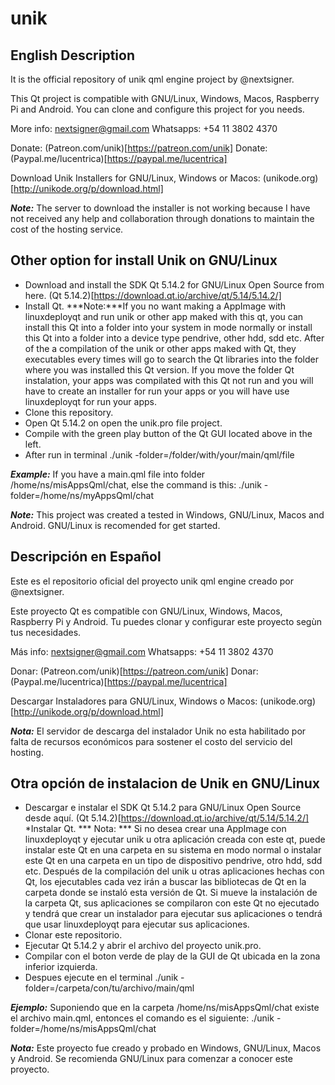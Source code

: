 # unik

## English Description
It is the official repository of unik qml engine project by @nextsigner.


This Qt project is compatible with GNU/Linux, Windows, Macos, Raspberry Pi and Android. You can clone and configure this project for you needs.

More info: nextsigner@gmail.com
Whatsapps: +54 11 3802 4370

Donate: (Patreon.com/unik)[https://patreon.com/unik]
Donate: (Paypal.me/lucentrica)[https://paypal.me/lucentrica]


Download Unik Installers for GNU/Linux, Windows or Macos: (unikode.org)[http://unikode.org/p/download.html]

***Note:*** The server to download the installer is not working because I have not received any help and collaboration through donations to maintain the cost of the hosting service.

## Other option for install Unik on GNU/Linux

* Download and install the SDK Qt 5.14.2 for GNU/Linux Open Source from here. (Qt 5.14.2)[https://download.qt.io/archive/qt/5.14/5.14.2/]
* Install Qt. ***Note:***If you no want making a AppImage with linuxdeployqt and run unik or other app maked with this qt, you can install this Qt into a folder into your system in mode normally or install this Qt into a folder into a device type pendrive, other hdd, sdd etc. After of the a compilation of the unik or other apps maked with Qt, they executables every times will go to search the Qt libraries into the folder where you was installed this Qt version. If you move the folder Qt instalation, your apps was compilated with this Qt not run and you will have to create an installer for run your apps or you will have use linuxdeployqt for run your apps.
* Clone this repository.
* Open Qt 5.14.2 on open the unik.pro file project.
* Compile with the green play button of the Qt GUI located above in the left.
* After run in terminal ./unik -folder=/folder/with/your/main/qml/file

***Example:*** If you have a main.qml file into folder /home/ns/misAppsQml/chat, else the command is this: ./unik -folder=/home/ns/myAppsQml/chat


***Note:*** This project was created a tested in Windows, GNU/Linux, Macos and Android. GNU/Linux is recomended for get started.

## Descripción en Español
Este es el repositorio oficial del proyecto unik qml engine creado por @nextsigner.

Este proyecto Qt es compatible con GNU/Linux, Windows, Macos, Raspberry Pi y Android. Tu puedes clonar y 
configurar este proyecto segùn tus necesidades.

Más info: nextsigner@gmail.com
Whatsapps: +54 11 3802 4370

Donar: (Patreon.com/unik)[https://patreon.com/unik]
Donar: (Paypal.me/lucentrica)[https://paypal.me/lucentrica]

Descargar Instaladores para GNU/Linux, Windows o Macos: (unikode.org)[http://unikode.org/p/download.html]

***Nota:*** El servidor de descarga del instalador Unik no esta habilitado por falta de recursos económicos para sostener el costo del servicio del hosting.

## Otra opción de instalacion de Unik en GNU/Linux

* Descargar e instalar el SDK Qt 5.14.2 para GNU/Linux Open Source desde aquí. (Qt 5.14.2)[https://download.qt.io/archive/qt/5.14/5.14.2/]
*Instalar Qt. *** Nota: *** Si no desea crear una AppImage con linuxdeployqt y ejecutar unik u otra aplicación creada con este qt, puede instalar este Qt en una carpeta en su sistema en modo normal o instalar este Qt en una carpeta en un tipo de dispositivo pendrive, otro hdd, sdd etc. Después de la compilación del unik u otras aplicaciones hechas con Qt, los ejecutables cada vez irán a buscar las bibliotecas de Qt en la carpeta donde se instaló esta versión de Qt. Si mueve la instalación de la carpeta Qt, sus aplicaciones se compilaron con este Qt no ejecutado y tendrá que crear un instalador para ejecutar sus aplicaciones o tendrá que usar linuxdeployqt para ejecutar sus aplicaciones.
* Clonar este repositorio.
* Ejecutar Qt 5.14.2 y abrir el archivo del proyecto unik.pro.
* Compilar con el boton verde de play de la GUI de Qt ubicada en la zona inferior izquierda.
* Despues ejecute en el terminal ./unik -folder=/carpeta/con/tu/archivo/main/qml

***Ejemplo:*** Suponiendo que en la carpeta /home/ns/misAppsQml/chat existe el archivo main.qml, entonces el comando es el siguiente: ./unik -folder=/home/ns/misAppsQml/chat

***Nota:*** Este proyecto fue creado y probado en Windows, GNU/Linux, Macos y Android. Se recomienda GNU/Linux para comenzar a conocer este proyecto.
